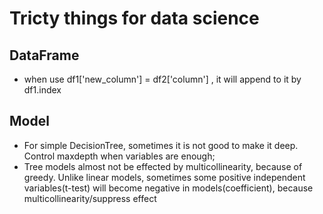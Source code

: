 # Tricty things for data science

## DataFrame
- when use df1['new_column'] = df2['column'] , it will append to it by df1.index  

## Model
- For simple DecisionTree, sometimes it is not good to make it deep. Control maxdepth when variables are enough;
- Tree models almost not be effected by multicollinearity, because of greedy. Unlike linear models, sometimes some positive independent variables(t-test) will become negative in models(coefficient), because multicollinearity/suppress effect
